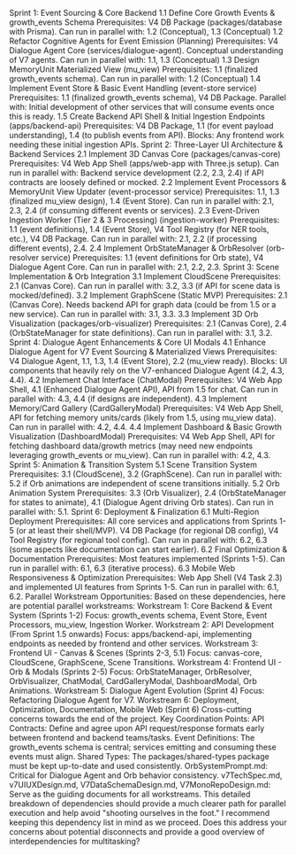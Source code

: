 Sprint 1: Event Sourcing & Core Backend
1.1 Define Core Growth Events & growth_events Schema
Prerequisites: V4 DB Package (packages/database with Prisma).
Can run in parallel with: 1.2 (Conceptual), 1.3 (Conceptual)
1.2 Refactor Cognitive Agents for Event Emission (Planning)
Prerequisites: V4 Dialogue Agent Core (services/dialogue-agent). Conceptual understanding of V7 agents.
Can run in parallel with: 1.1, 1.3 (Conceptual)
1.3 Design MemoryUnit Materialized View (mu_view)
Prerequisites: 1.1 (finalized growth_events schema).
Can run in parallel with: 1.2 (Conceptual)
1.4 Implement Event Store & Basic Event Handling (event-store service)
Prerequisites: 1.1 (finalized growth_events schema), V4 DB Package.
Parallel with: Initial development of other services that will consume events once this is ready.
1.5 Create Backend API Shell & Initial Ingestion Endpoints (apps/backend-api)
Prerequisites: V4 DB Package, 1.1 (for event payload understanding), 1.4 (to publish events from API).
Blocks: Any frontend work needing these initial ingestion APIs.
Sprint 2: Three-Layer UI Architecture & Backend Services
2.1 Implement 3D Canvas Core (packages/canvas-core)
Prerequisites: V4 Web App Shell (apps/web-app with Three.js setup).
Can run in parallel with: Backend service development (2.2, 2.3, 2.4) if API contracts are loosely defined or mocked.
2.2 Implement Event Processors & MemoryUnit View Updater (event-processor service)
Prerequisites: 1.1, 1.3 (finalized mu_view design), 1.4 (Event Store).
Can run in parallel with: 2.1, 2.3, 2.4 (if consuming different events or services).
2.3 Event-Driven Ingestion Worker (Tier 2 & 3 Processing) (ingestion-worker)
Prerequisites: 1.1 (event definitions), 1.4 (Event Store), V4 Tool Registry (for NER tools, etc.), V4 DB Package.
Can run in parallel with: 2.1, 2.2 (if processing different events), 2.4.
2.4 Implement OrbStateManager & OrbResolver (orb-resolver service)
Prerequisites: 1.1 (event definitions for Orb state), V4 Dialogue Agent Core.
Can run in parallel with: 2.1, 2.2, 2.3.
Sprint 3: Scene Implementation & Orb Integration
3.1 Implement CloudScene
Prerequisites: 2.1 (Canvas Core).
Can run in parallel with: 3.2, 3.3 (if API for scene data is mocked/defined).
3.2 Implement GraphScene (Static MVP)
Prerequisites: 2.1 (Canvas Core). Needs backend API for graph data (could be from 1.5 or a new service).
Can run in parallel with: 3.1, 3.3.
3.3 Implement 3D Orb Visualization (packages/orb-visualizer)
Prerequisites: 2.1 (Canvas Core), 2.4 (OrbStateManager for state definitions).
Can run in parallel with: 3.1, 3.2.
Sprint 4: Dialogue Agent Enhancements & Core UI Modals
4.1 Enhance Dialogue Agent for V7 Event Sourcing & Materialized Views
Prerequisites: V4 Dialogue Agent, 1.1, 1.3, 1.4 (Event Store), 2.2 (mu_view ready).
Blocks: UI components that heavily rely on the V7-enhanced Dialogue Agent (4.2, 4.3, 4.4).
4.2 Implement Chat Interface (ChatModal)
Prerequisites: V4 Web App Shell, 4.1 (Enhanced Dialogue Agent API), API from 1.5 for chat.
Can run in parallel with: 4.3, 4.4 (if designs are independent).
4.3 Implement Memory/Card Gallery (CardGalleryModal)
Prerequisites: V4 Web App Shell, API for fetching memory units/cards (likely from 1.5, using mu_view data).
Can run in parallel with: 4.2, 4.4.
4.4 Implement Dashboard & Basic Growth Visualization (DashboardModal)
Prerequisites: V4 Web App Shell, API for fetching dashboard data/growth metrics (may need new endpoints leveraging growth_events or mu_view).
Can run in parallel with: 4.2, 4.3.
Sprint 5: Animation & Transition System
5.1 Scene Transition System
Prerequisites: 3.1 (CloudScene), 3.2 (GraphScene).
Can run in parallel with: 5.2 if Orb animations are independent of scene transitions initially.
5.2 Orb Animation System
Prerequisites: 3.3 (Orb Visualizer), 2.4 (OrbStateManager for states to animate), 4.1 (Dialogue Agent driving Orb states).
Can run in parallel with: 5.1.
Sprint 6: Deployment & Finalization
6.1 Multi-Region Deployment
Prerequisites: All core services and applications from Sprints 1-5 (or at least their shell/MVP). V4 DB Package (for regional DB config), V4 Tool Registry (for regional tool config).
Can run in parallel with: 6.2, 6.3 (some aspects like documentation can start earlier).
6.2 Final Optimization & Documentation
Prerequisites: Most features implemented (Sprints 1-5).
Can run in parallel with: 6.1, 6.3 (iterative process).
6.3 Mobile Web Responsiveness & Optimization
Prerequisites: Web App Shell (V4 Task 2.3) and implemented UI features from Sprints 1-5.
Can run in parallel with: 6.1, 6.2.
Parallel Workstream Opportunities:
Based on these dependencies, here are potential parallel workstreams:
Workstream 1: Core Backend & Event System (Sprints 1-2)
Focus: growth_events schema, Event Store, Event Processors, mu_view, Ingestion Worker.
Workstream 2: API Development (From Sprint 1.5 onwards)
Focus: apps/backend-api, implementing endpoints as needed by frontend and other services.
Workstream 3: Frontend UI - Canvas & Scenes (Sprints 2-3, 5.1)
Focus: canvas-core, CloudScene, GraphScene, Scene Transitions.
Workstream 4: Frontend UI - Orb & Modals (Sprints 2-5)
Focus: OrbStateManager, OrbResolver, OrbVisualizer, ChatModal, CardGalleryModal, DashboardModal, Orb Animations.
Workstream 5: Dialogue Agent Evolution (Sprint 4)
Focus: Refactoring Dialogue Agent for V7.
Workstream 6: Deployment, Optimization, Documentation, Mobile Web (Sprint 6)
Cross-cutting concerns towards the end of the project.
Key Coordination Points:
API Contracts: Define and agree upon API request/response formats early between frontend and backend teams/tasks.
Event Definitions: The growth_events schema is central; services emitting and consuming these events must align.
Shared Types: The packages/shared-types package must be kept up-to-date and used consistently.
OrbSystemPrompt.md: Critical for Dialogue Agent and Orb behavior consistency.
v7TechSpec.md, v7UIUXDesign.md, V7DataSchemaDesign.md, V7MonoRepoDesign.md: Serve as the guiding documents for all workstreams.
This detailed breakdown of dependencies should provide a much clearer path for parallel execution and help avoid "shooting ourselves in the foot." I recommend keeping this dependency list in mind as we proceed.
Does this address your concerns about potential disconnects and provide a good overview of interdependencies for multitasking?